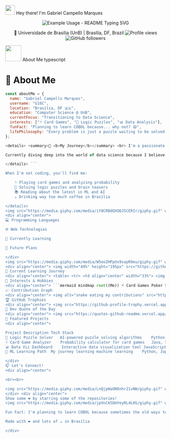 <img src="https://raw.githubusercontent.com/MartinHeinz/MartinHeinz/master/wave.gif" width="30px" height="30px" /> Hey there! I'm Gabriel Campello Marques
<div align="center"> <img src="https://readme-typing-svg.herokuapp.com/?lines=Software+Engineer+%40+UnB;Aspiring+Data+Scientist;Card+Games+Enthusiast;Logic+Problem+Solver;Future+COBOL+Developer!&font=Fira%20Code&center=true&width=380&height=50&duration=4000&pause=1000" alt="Example Usage - README Typing SVG"> </div> <div align="center">

📍 Universidade de Brasília (UnB) | Brasília, DF, Brazil
<img src="https://komarev.com/ghpvc/?username=G16C&style=flat-square&color=blue" alt="Profile views" /> <img src="https://img.shields.io/github/followers/G16C?label=Followers&style=social" alt="GitHub followers" /> </div>
<img src="https://media.giphy.com/media/VgCDAzcKvsR6OM0uWg/giphy.gif" width="50"> About Me
typescript

# 👋 About Me

```js
const aboutMe = {
  name: "Gabriel Campello Marques",
  username: "G16C",
  location: "Brasília, DF 🇧🇷",
  education: "Computer Science @ UnB",
  currentFocus: "Transitioning to Data Science",
  interests: ["🃏 Card Games", "🧩 Logic Puzzles", "📊 Data Analysis"],
  funFact: "Planning to learn COBOL because... why not? 😄",
  lifePhilosophy: "Every problem is just a puzzle waiting to be solved!"
};

<details> <summary>🎯 <b>My Journey</b></summary> <br> I'm a passionate software engineer who loves the thrill of solving complex problems. Whether it's debugging code at 3 AM or strategizing in a card game, I'm always up for a challenge!

Currently diving deep into the world of data science because I believe data tells the most fascinating stories.

</details> ```

When I'm not coding, you'll find me:

    🃏 Playing card games and analyzing probability
    🧩 Solving logic puzzles and brain teasers
    📚 Reading about the latest in ML and AI
    ☕ Drinking way too much coffee in Brasília

</details>
<img src="https://media.giphy.com/media/iY8CRBdQXODJSCERIr/giphy.gif" width="35"> Tech Stack
<div align="center">
💻 Programming Languages

🌐 Web Technologies

🧠 Currently Learning

🔮 Future Plans

</div>
<img src="https://media.giphy.com/media/W5eoZHPpUx9sapR0eu/giphy.gif" width="30px" alt="Git"/> GitHub Stats
<div align="center"> <img width="49%" height="195px" src="https://github-readme-stats.vercel.app/api?username=G16C&show_icons=true&count_private=true&hide_border=true&title_color=ff6b6b&icon_color=4ecdc4&text_color=9f9f9f&bg_color=0d1117" alt="GitHub stats" /> <img width="49%" height="195px" src="https://github-readme-stats.vercel.app/api/top-langs/?username=G16C&layout=compact&hide_border=true&title_color=ff6b6b&text_color=9f9f9f&bg_color=0d1117" alt="Most used languages" /> </div> <div align="center"> <img src="https://github-readme-streak-stats.herokuapp.com/?user=G16C&theme=dark&hide_border=true&stroke=0000&background=0D1117&currStreakLabel=ff6b6b" alt="GitHub Streak" /> </div>
🚀 Current Learning Journey
<div align="center"> <table> <tr> <td align="center" width="33%"> <img src="https://media.giphy.com/media/LmNwrBhejkK9EFP504/giphy.gif" width="80"> <br><strong>Machine Learning</strong> <br>Building the foundation </td> <td align="center" width="33%"> <img src="https://media.giphy.com/media/3oKIPEqDGUULpEU0aQ/giphy.gif" width="80"> <br><strong>Computer Vision</strong> <br>Teaching machines to see </td> <td align="center" width="33%"> <img src="https://media.giphy.com/media/26tn33aiTi1jkl6H6/giphy.gif" width="80"> <br><strong>RAGs</strong> <br>Retrieval-Augmented Generation </td> </tr> </table> </div>
🎯 Interests & Hobbies
<div align="center"> ```mermaid mindmap root((Me)) 🃏 Card Games Poker Strategy Probability Analysis Game Theory 🧩 Logic Problems Algorithm Challenges Mathematical Puzzles Brain Teasers 📊 Data Science Machine Learning Statistical Analysis Data Visualization 🎮 Fun Projects Game Development Web Applications Data Experiments ``` </div>
📈 Contribution Graph
<div align="center"> <img alt="snake eating my contributions" src="https://raw.githubusercontent.com/G16C/G16C/output/github-contribution-grid-snake.svg" /> </div>
🏆 GitHub Trophies
<div align="center"> <img src="https://github-profile-trophy.vercel.app/?username=G16C&theme=radical&no-frame=false&no-bg=false&margin-w=4" alt="GitHub Trophies" /> </div>
💭 Dev Quote of the Day
<div align="center"> <img src="https://quotes-github-readme.vercel.app/api?type=horizontal&theme=radical" alt="Random Dev Quote" /> </div>
🌟 Featured Projects
<div align="center">

Project	Description	Tech Stack
🎯 Logic Puzzle Solver	AI-powered puzzle solving algorithms	Python, ML
🃏 Card Game Analyzer	Probability calculator for card games	Java, Statistics
📊 Data Viz Dashboard	Interactive data visualization tool	JavaScript, D3.js
🤖 ML Learning Path	My journey learning machine learning	Python, Jupyter

</div>
📫 Let's Connect!
<div align="center">

<br><br>

<img src="https://media.giphy.com/media/LnQjpWaON8nhr21vNW/giphy.gif" width="60"> <em><b>I love connecting with different people</b> so if you want to say <b>hi, I'll be happy to meet you more!</b> 😊</em>
</div> <div align="center">
Show some ❤️ by starring some of the repositories!
<img src="https://media.giphy.com/media/jpVnC65DmYeyRL4LHS/giphy.gif" width="20%">

Fun Fact: I'm planning to learn COBOL because sometimes the old ways teach us the most! 🏛️💻

Made with ❤️ and lots of ☕ in Brasília

</div>
